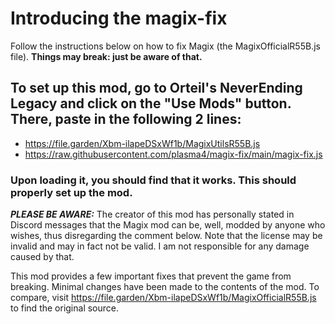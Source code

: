 # Introducing the magix-fix
Follow the instructions below on how to fix Magix (the MagixOfficialR55B.js file). **Things may break: just be aware of that.**

## To set up this mod, go to Orteil's NeverEnding Legacy and click on the "Use Mods" button. There, paste in the following 2 lines:
- https://file.garden/Xbm-ilapeDSxWf1b/MagixUtilsR55B.js
- https://raw.githubusercontent.com/plasma4/magix-fix/main/magix-fix.js

### Upon loading it, you should find that it works. This should properly set up the mod.

***PLEASE BE AWARE:*** The creator of this mod has personally stated in Discord messages that the Magix mod can be, well, modded by anyone who wishes, thus disregarding the comment below. Note that the license may be invalid and may in fact not be valid. I am not responsible for any damage caused by that.

This mod provides a few important fixes that prevent the game from breaking. Minimal changes have been made to the contents of the mod. To compare, visit https://file.garden/Xbm-ilapeDSxWf1b/MagixOfficialR55B.js to find the original source.
